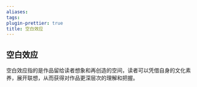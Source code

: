 ```yaml
---
aliases: 
tags: 
plugin-prettier: true
title: 空白效应
---
```

## 空白效应

空白效应指的是作品留给读者想象和再创造的空间，读者可以凭借自身的文化素养，展开联想，从而获得对作品更深层次的理解和把握。
